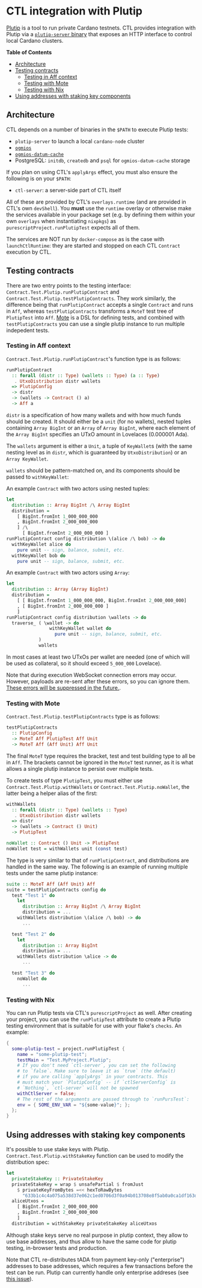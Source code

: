 # CTL integration with Plutip

[Plutip](https://github.com/mlabs-haskell/plutip) is a tool to run private Cardano testnets. CTL provides integration with Plutip via a [`plutip-server` binary](https://github.com/mlabs-haskell/plutip/pull/79) that exposes an HTTP interface to control local Cardano clusters.

**Table of Contents**

- [Architecture](#architecture)
- [Testing contracts](#testing-contracts)
  + [Testing in Aff context](#testing-in-aff-context)
  + [Testing with Mote](#testing-with-mote)
  + [Testing with Nix](#testing-with-nix)
- [Using addresses with staking key components](#using-addresses-with-staking-key-components)

## Architecture

CTL depends on a number of binaries in the `$PATH` to execute Plutip tests:

- `plutip-server` to launch a local `cardano-node` cluster
- [`ogmios`](https://ogmios.dev/)
- [`ogmios-datum-cache`](https://github.com/mlabs-haskell/ogmios-datum-cache)
- PostgreSQL: `initdb`, `createdb` and `psql` for `ogmios-datum-cache` storage

If you plan on using CTL's `applyArgs` effect, you must also ensure the following is on your `$PATH`:

- `ctl-server`: a server-side part of CTL itself

All of these are provided by CTL's `overlays.runtime` (and are provided in CTL's own `devShell`). You **must** use the `runtime` overlay or otherwise make the services available in your package set (e.g. by defining them within your own `overlays` when instantiating `nixpkgs`) as `purescriptProject.runPlutipTest` expects all of them.

The services are NOT run by `docker-compose` as is the case with `launchCtlRuntime`: they are started and stopped on each CTL `Contract` execution by CTL.

## Testing contracts

There are two entry points to the testing interface: `Contract.Test.Plutip.runPlutipContract` and `Contract.Test.Plutip.testPlutipContracts`. They work similarly, the difference being that `runPlutipContract` accepts a single `Contract` and runs in `Aff`, whereas `testPlutipContracts` transforms a `MoteT` test tree of `PlutipTest` into `Aff`. [Mote](https://github.com/garyb/purescript-mote) is a DSL for defining tests, and combined with `testPlutipContracts` you can use a single plutip instance to run multiple indepedent tests.

### Testing in Aff context

`Contract.Test.Plutip.runPlutipContract`'s function type is as follows:

```purescript
runPlutipContract
  :: forall (distr :: Type) (wallets :: Type) (a :: Type)
   . UtxoDistribution distr wallets
  => PlutipConfig
  -> distr
  -> (wallets -> Contract () a)
  -> Aff a
```

`distr` is a specification of how many wallets and with how much funds should be created. It should either be a `unit` (for no wallets), nested tuples containing `Array BigInt` or an `Array` of `Array BigInt`, where each element of the `Array BigInt` specifies an UTxO amount in Lovelaces (0.000001 Ada).

The `wallets` argument is either a `Unit`, a tuple of `KeyWallet`s (with the same nesting level as in `distr`, which is guaranteed by `UtxoDistribution`) or an `Array KeyWallet`.

`wallets` should be pattern-matched on, and its components should be passed to `withKeyWallet`:

An example `Contract` with two actors using nested tuples:

```purescript
let
  distribution :: Array BigInt /\ Array BigInt
  distribution =
    [ BigInt.fromInt 1_000_000_000
    , BigInt.fromInt 2_000_000_000
    ] /\
      [ BigInt.fromInt 2_000_000_000 ]
runPlutipContract config distribution \(alice /\ bob) -> do
  withKeyWallet alice do
    pure unit -- sign, balance, submit, etc.
  withKeyWallet bob do
    pure unit -- sign, balance, submit, etc.
```

An example `Contract` with two actors using `Array`:

```purescript
let
  distribution :: Array (Array BigInt)
  distribution =
    [ [ BigInt.fromInt 1_000_000_000, BigInt.fromInt 2_000_000_000]
    , [ BigInt.fromInt 2_000_000_000 ]
    ]
runPlutipContract config distribution \wallets -> do
  traverse_ ( \wallet -> do
                withKeyWallet wallet do
                  pure unit -- sign, balance, submit, etc.
            )
            wallets
```

In most cases at least two UTxOs per wallet are needed (one of which will be used as collateral, so it should exceed `5_000_000` Lovelace).

Note that during execution WebSocket connection errors may occur. However, payloads are re-sent after these errors, so you can ignore them. [These errors will be suppressed in the future.](https://github.com/Plutonomicon/cardano-transaction-lib/issues/670).

### Testing with Mote

`Contract.Test.Plutip.testPlutipContracts` type is as follows:

```purescript
testPlutipContracts
  :: PlutipConfig
  -> MoteT Aff PlutipTest Aff Unit
  -> MoteT Aff (Aff Unit) Aff Unit
```

The final `MoteT` type requires the bracket, test and test building type to all be in `Aff`. The brackets cannot be ignored in the `MoteT` test runner, as it is what allows a single plutip instance to persist over multiple tests.

To create tests of type `PlutipTest`, you must either use `Contract.Test.Plutip.withWallets` or `Contract.Test.Plutip.noWallet`, the latter being a helper alias of the first:

```purescript
withWallets
  :: forall (distr :: Type) (wallets :: Type)
   . UtxoDistribution distr wallets
  => distr
  -> (wallets -> Contract () Unit)
  -> PlutipTest

noWallet :: Contract () Unit -> PlutipTest
noWallet test = withWallets unit (const test)
```

The type is very similar to that of `runPlutipContract`, and distributions are handled in the same way. The following is an example of running multiple tests under the same plutip instance:

```purescript
suite :: MoteT Aff (Aff Unit) Aff
suite = testPlutipContracts config do
  test "Test 1" do
    let
      distribution :: Array BigInt /\ Array BigInt
      distribution = ...
    withWallets distribution \(alice /\ bob) -> do
      ...

  test "Test 2" do
    let
      distribution :: Array BigInt
      distribution = ...
    withWallets distribution \alice -> do
      ...

  test "Test 3" do
    noWallet do
      ...
```

### Testing with Nix

You can run Plutip tests via CTL's `purescriptProject` as well. After creating your project, you can use the `runPlutipTest` attribute to create a Plutip testing environment that is suitable for use with your flake's `checks`. An example:

```nix
{
  some-plutip-test = project.runPlutipTest {
    name = "some-plutip-test";
    testMain = "Test.MyProject.Plutip";
    # If you don't need `ctl-server`, you can set the following
    # to `false`. Make sure to leave it as `true` (the default)
    # if you are calling `applyArgs` in your contracts. This
    # must match your `PlutipConfig` -- if `ctlServerConfig` is
    # `Nothing`, `ctl-server` will not be spawned
    withCtlServer = false;
    # The rest of the arguments are passed through to `runPursTest`:
    env = { SOME_ENV_VAR = "${some-value}"; };
  };
}
```

## Using addresses with staking key components

It's possible to use stake keys with Plutip. `Contract.Test.Plutip.withStakeKey` function can be used to modify the distribution spec:

```purescript
let
  privateStakeKey :: PrivateStakeKey
  privateStakeKey = wrap $ unsafePartial $ fromJust
    $ privateKeyFromBytes =<< hexToRawBytes
      "633b1c4c4a075a538d37e062c1ed0706d3f0a94b013708e8f5ab0a0ca1df163d"
  aliceUtxos =
    [ BigInt.fromInt 2_000_000_000
    , BigInt.fromInt 2_000_000_000
    ]
  distribution = withStakeKey privateStakeKey aliceUtxos
```

Although stake keys serve no real purpose in plutip context, they allow to use base addresses, and thus allow to have the same code for plutip testing, in-browser tests and production.

Note that CTL re-distributes tADA from payment key-only ("enterprise") addresses to base addresses, which requires a few transactions before the test can be run. Plutip can currently handle only enterprise addreses (see [this issue](https://github.com/mlabs-haskell/plutip/issues/103)).
